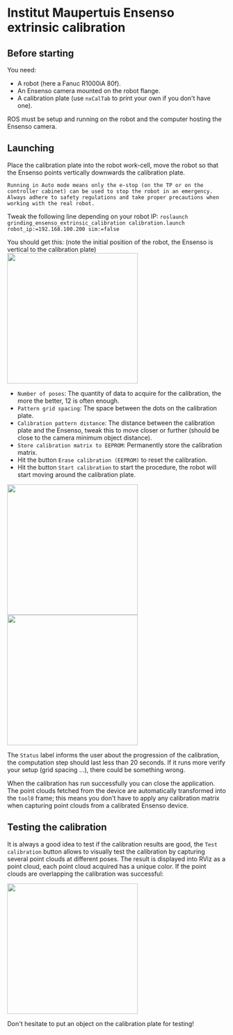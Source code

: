 # Institut Maupertuis Ensenso extrinsic calibration

Before starting
---------------
You need:
- A robot (here a Fanuc R1000iA 80f).
- An Ensenso camera mounted on the robot flange.
- A calibration plate (use `nxCalTab` to print your own if you don't have one).

ROS must be setup and running on the robot and the computer hosting the Ensenso camera.

Launching
----------
Place the calibration plate into the robot work-cell, move the robot so that the Ensenso points vertically downwards the calibration plate.

```
Running in Auto mode means only the e-stop (on the TP or on the controller cabinet) can be used to stop the robot in an emergency. Always adhere to safety regulations and take proper precautions when working with the real robot.
```

Tweak the following line depending on your robot IP:
`roslaunch grinding_ensenso_extrinsic_calibration calibration.launch robot_ip:=192.168.100.200 sim:=false`

You should get this: (note the initial position of the robot, the Ensenso is vertical to the calibration plate)
<img src="https://raw.githubusercontent.com/InstitutMaupertuis/ensenso_extrinsic_calibration/indigo-devel/documentation/01.png" align="center" height="300">

- `Number of poses`: The quantity of data to acquire for the calibration, the more the better, 12 is often enough.
- `Pattern grid spacing`: The space between the dots on the calibration plate.
- `Calibration pattern distance`: The distance between the calibration plate and the Ensenso, tweak this to move closer or further (should be close to the camera minimum object distance).
- `Store calibration matrix to EEPROM`: Permanently store the calibration matrix.
- Hit the button `Erase calibration (EEPROM)` to reset the calibration.
- Hit the button `Start calibration` to start the procedure, the robot will start moving around the calibration plate.

<img src="https://raw.githubusercontent.com/InstitutMaupertuis/ensenso_extrinsic_calibration/indigo-devel/documentation/02.png" align="center" height="300">
<img src="https://raw.githubusercontent.com/InstitutMaupertuis/ensenso_extrinsic_calibration/indigo-devel/documentation/03.png" align="center" height="300">

The `Status` label informs the user about the progression of the calibration, the computation step should last less than 20 seconds. If it runs more verify your setup (grid spacing ...), there could be something wrong.

When the calibration has run successfully you can close the application.
The point clouds fetched from the device are automatically transformed into the `tool0` frame; this means you don't have to apply any calibration matrix when capturing point clouds from a calibrated Ensenso device.

Testing the calibration
-----------------------
It is always a good idea to test if the calibration results are good, the `Test calibration` button allows to visually test the calibration by capturing several point clouds at different poses.
The result is displayed into RViz as a point cloud, each point cloud acquired has a unique color. If the point clouds are overlapping the calibration was successful:

<img src="https://raw.githubusercontent.com/InstitutMaupertuis/ensenso_extrinsic_calibration/indigo-devel/documentation/04.png" align="center" height="300">

Don't hesitate to put an object on the calibration plate for testing!

